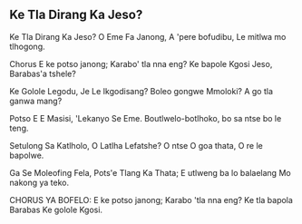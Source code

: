 ## Ke Tla Dirang Ka Jeso?

Ke Tla Dirang Ka Jeso? O Eme Fa Janong,
A 'pere bofudibu, Le mitlwa mo tlhogong.

Chorus
E ke potso janong; Karabo' tla nna eng?
Ke bapole Kgosi Jeso, Barabas'a tshele?

Ke Golole Legodu, Je Le Ikgodisang?
Boleo gongwe Mmoloki? A go tla ganwa mang?

Potso E E Masisi, 'Lekanyo Se Eme.
Boutlwelo-botlhoko, bo sa ntse bo le teng.

Setulong Sa Katlholo, O Latlha Lefatshe?
O ntse O goa thata, O re le bapolwe.

Ga Se Moleofing Fela, Pots'e Tlang Ka Thata;
E utlweng ba lo balaelang Mo nakong ya teko.

CHORUS
YA BOFELO:
E ke potso janong; Karabo 'tla nna eng?
Ke tla bapola Barabas Ke golole Kgosi.

